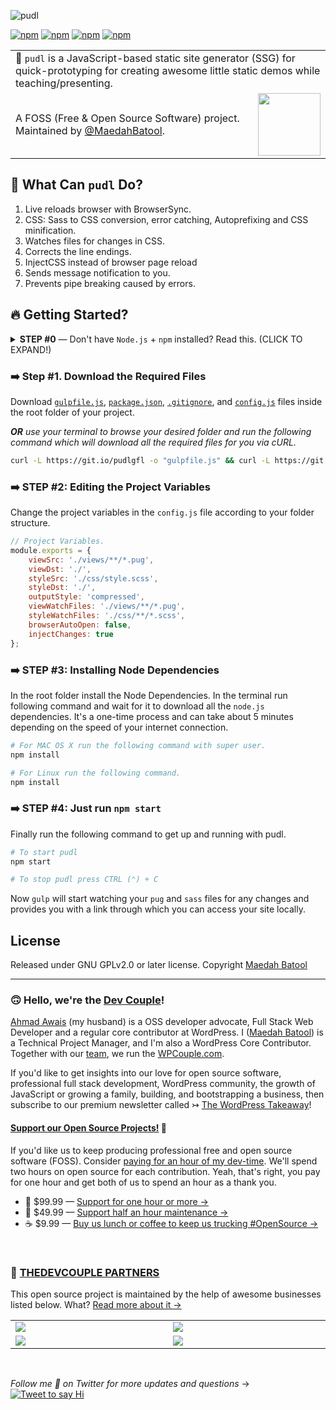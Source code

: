 ![pudl](https://maedahbatool.com/wp-content/uploads/2018/09/pudl-image.jpg)

[![npm](https://img.shields.io/npm/v/gulp-poodle.svg?style=flat-square)](https://www.npmjs.com/package/gulp-poodle) [![npm](https://img.shields.io/npm/dt/gulp-poodle.svg?style=flat-square&label=downloads)](https://www.npmjs.com/package/gulp-poodle) [![npm](https://img.shields.io/badge/pug-html-gray.svg?colorA=A86454&style=flat-square)](https://www.npmjs.com/package/gulp-poodle) [![npm](https://img.shields.io/badge/sass-css-gray.svg?colorA=C6538B&style=flat-square)](https://www.npmjs.com/package/gulp-poodle)

<table width='100%'>
    <tr>
        <td align='left' width='100%' colspan='2'>
            🎯  <code>pudl</code> is a JavaScript-based static site generator (SSG) for quick-prototyping for creating awesome little static demos while teaching/presenting.
        </td>
    </tr>
    <tr>
        <td>
            A FOSS (Free & Open Source Software) project. Maintained by <a href='https://github.com/maedahbatool'>@MaedahBatool</a>.
        </td>
        <td align='center'>
            <a href='https://MaedahBatool.com/'>
                <img src='https://img.shields.io/badge/→-MAEDAH%20BATOOL-gray.svg?colorB=5734F5&style=flat-square' width='100' />
            </a>
        </td>
    </tr>
</table>

## 🐶 What Can `pudl` Do?

1.  Live reloads browser with BrowserSync.
2.  CSS: Sass to CSS conversion, error catching, Autoprefixing and CSS minification.
3.  Watches files for changes in CSS.
4.  Corrects the line endings.
5.  InjectCSS instead of browser page reload
6.  Sends message notification to you.
7.  Prevents pipe breaking caused by errors.

## 🔥 Getting Started?

<details>
 <summary><strong> STEP #0</strong> — Don't have <code>Node.js</code> + <code>npm</code> installed? Read this. (CLICK TO EXPAND!)</summary>

In case you are an absolute beginner to the world of `Node.js`, JavaScript, and `npm` packages — all you need to do is go to the Node's site [download + install](https://nodejs.org/en/download/) Node on your system. This will install both `Node.js` and `npm`, i.e., node package manager — the command line interface of Node.js.

You can verify the install by opening your terminal app and typing...

```sh
node -v
# Results into v9.11.2 — make sure you have Node >= 8 installed.

npm -v
# Results into v6.2.0 — make sure you have npm >= 5.3 installed.
```

</details>

### ➡️ Step #1. Download the Required Files

Download [`gulpfile.js`](https://raw.githubusercontent.com/MaedahBatool/pudl/master/dist/gulpfile.js), [`package.json`](https://raw.githubusercontent.com/MaedahBatool/pudl/master/dist/package.json), [`.gitignore`](https://raw.githubusercontent.com/MaedahBatool/pudl/master/dist/.gitignore), and [`config.js`](https://raw.githubusercontent.com/MaedahBatool/pudl/master/dist/config.js) files inside the root folder of your project.

_**OR** use your terminal to browse your desired folder and run the following command which will download all the required files for you via cURL._

```sh
curl -L https://git.io/pudlgfl -o "gulpfile.js" && curl -L https://git.io/pudlpkjs -o "package.json" && curl -L https://git.io/pudlgig -o ".gitignore" && curl -L https://git.io/pudlcg -o "config.js"
```

### ➡️ STEP #2: Editing the Project Variables

Change the project variables in the `config.js` file according to your folder structure.

```js
// Project Variables.
module.exports = {
	viewSrc: './views/**/*.pug',
	viewDst: './',
	styleSrc: './css/style.scss',
	styleDst: './',
	outputStyle: 'compressed',
	viewWatchFiles: './views/**/*.pug',
	styleWatchFiles: './css/**/*.scss',
	browserAutoOpen: false,
	injectChanges: true
};
```

### ➡️ STEP #3: Installing Node Dependencies

In the root folder install the Node Dependencies. In the terminal run following command and wait for it to download all the `node.js` dependencies. It's a one-time process and can take about 5 minutes depending on the speed of your internet connection.

```sh
# For MAC OS X run the following command with super user.
npm install

# For Linux run the following command.
npm install
```

### ➡️ STEP #4: Just run `npm start`

Finally run the following command to get up and running with pudl.

```sh
# To start pudl
npm start

# To stop pudl press CTRL (⌃) + C
```

Now `gulp` will start watching your `pug` and `sass` files for any changes and provides you with a link through which you can access your site locally.

## License

Released under GNU GPLv2.0 or later license.
Copyright [Maedah Batool](https://twitter.com/MaedahBatool)

---

### 🙃 **Hello, we're the [Dev Couple](https://WPCouple.com)**!

[Ahmad Awais](https://twitter.com/mrahmadawais/) (my husband) is a OSS developer advocate, Full Stack Web Developer and a regular core contributor at WordPress. I ([Maedah Batool](https://twitter.com/MaedahBatool/)) is a Technical Project Manager, and I'm also a WordPress Core Contributor. Together with our [team](https://WPCouple.com/team), we run the [WPCouple.com](https://WPCouple.com/).

If you'd like to get insights into our love for open source software, professional full stack development, WordPress community, the growth of JavaScript or growing a family, building, and bootstrapping a business, then subscribe to our premium newsletter called ↣ [The WordPress Takeaway](https://WPTakeaway.club)!

#### [**Support our Open Source Projects!**](https://pay.paddle.com/checkout/515568) 🎩

If you'd like us to keep producing professional free and open source software (FOSS). Consider [paying for an hour of my dev-time](https://pay.paddle.com/checkout/515568). We'll spend two hours on open source for each contribution. Yeah, that's right, you pay for one hour and get both of us to spend an hour as a thank you.

-   🚀 $99.99 — [Support for one hour or more →](https://pay.paddle.com/checkout/515568)
-   🔰 $49.99 — [Support half an hour maintenance →](https://pay.paddle.com/checkout/527253)
-   ☕️ $9.99 — [Buy us lunch or coffee to keep us trucking #OpenSource →](https://pay.paddle.com/checkout/527254)

<br>

### 🙌 [THEDEVCOUPLE PARTNERS](https://TheDevCouple.com/partners)

This open source project is maintained by the help of awesome businesses listed below. What? [Read more about it →](https://TheDevCouple.com/partners)

<table width='100%'>
	<tr>
		<td width='500'><a target='_blank' href='https://kinsta.com/?kaid=WMDAKYHJLNJX&utm_source=TheDevCouple&utm_medium=Partner'><img src='https://on.ahmda.ws/73cedc/c' /></a></td>
		<td width='500'><a target='_blank' href='https://ahmda.ws/USES_WPE?utm_source=TheDevCouple&utm_medium=Partner'><img src='https://on.ahmda.ws/ff40fe/c' /></a></td>
	</tr>
	<tr>
		<td width='500'><a target='_blank' href='https://mythemeshop.com/?utm_source=TheDevCouple&utm_medium=Partner'><img src='https://on.ahmda.ws/3166d9/c' /></a></td>
		<td width='500'><a target='_blank' href='https://ipapi.co/?utm_source=TheDevCouple&utm_medium=Partner'><img src='https://d2ddoduugvun08.cloudfront.net/items/1R190r2U0p3N3L0U0b2u/ip-api.png'/></a></td>
	</tr>
</table>
<br>

_Follow me 👋 on Twitter for more updates and questions_ →  [![Tweet to say Hi](https://img.shields.io/twitter/follow/maedahbatool.svg?style=social&label=Tweet%20@MaedahBatool)](https://twitter.com/maedahbatool/)
